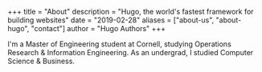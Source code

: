 +++
title = "About"
description = "Hugo, the world's fastest framework for building websites"
date = "2019-02-28"
aliases = ["about-us", "about-hugo", "contact"]
author = "Hugo Authors"
+++

I'm a Master of Engineering student at Cornell, studying Operations Research & Information Engineering. As an undergrad, I studied Computer Science & Business.
